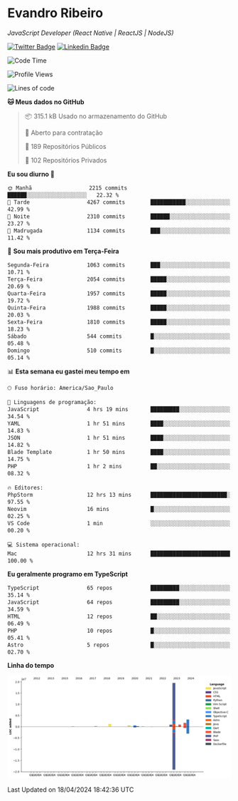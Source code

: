 # Evandro **Ribeiro**

*JavaScript Developer (React Native | ReactJS | NodeJS)*

[![Twitter Badge](https://img.shields.io/badge/-@ribeiroevandro-201B2D?style=flat-square&labelColor=201B2D&logo=twitter&logoColor=white&link=https://twitter.com/ribeiroevandro)](https://twitter.com/ribeiroevandro) 
[![Linkedin Badge](https://img.shields.io/badge/-Evandro%20Ribeiro-201B2D?style=flat-square&logo=Linkedin&logoColor=white&link=https://www.linkedin.com/in/ribeiroevandro)](https://www.linkedin.com/in/ribeiroevandro) 


<!--START_SECTION:waka-->
![Code Time](http://img.shields.io/badge/Code%20Time-3%2C813%20hrs%2036%20mins-blue)

![Profile Views](http://img.shields.io/badge/Visualizac%C3%B5es%20do%20perfil-2-blue)

![Lines of code](https://img.shields.io/badge/Desde%20o%20Hello%20World%20eu%20escrevi-29.5%20million%20linhas%20de%20c%C3%B3digo-blue)

**🐱 Meus dados no GitHub** 

> 📦 315.1 kB Usado no armazenamento do GitHub 
 > 
> 💼 Aberto para contratação
 > 
> 📜 189 Repositórios Públicos 
 > 
> 🔑 102 Repositórios Privados 
 > 
**Eu sou diurno 🐤** 

```text
🌞 Manhã                  2215 commits        ██████░░░░░░░░░░░░░░░░░░░   22.32 % 
🌆 Tarde                  4267 commits        ███████████░░░░░░░░░░░░░░   42.99 % 
🌃 Noite                  2310 commits        ██████░░░░░░░░░░░░░░░░░░░   23.27 % 
🌙 Madrugada              1134 commits        ███░░░░░░░░░░░░░░░░░░░░░░   11.42 % 
```
📅 **Sou mais produtivo em Terça-Feira** 

```text
Segunda-Feira            1063 commits        ███░░░░░░░░░░░░░░░░░░░░░░   10.71 % 
Terça-Feira              2054 commits        █████░░░░░░░░░░░░░░░░░░░░   20.69 % 
Quarta-Feira             1957 commits        █████░░░░░░░░░░░░░░░░░░░░   19.72 % 
Quinta-Feira             1988 commits        █████░░░░░░░░░░░░░░░░░░░░   20.03 % 
Sexta-Feira              1810 commits        █████░░░░░░░░░░░░░░░░░░░░   18.23 % 
Sábado                   544 commits         █░░░░░░░░░░░░░░░░░░░░░░░░   05.48 % 
Domingo                  510 commits         █░░░░░░░░░░░░░░░░░░░░░░░░   05.14 % 
```


📊 **Esta semana eu gastei meu tempo em** 

```text
🕑︎ Fuso horário: America/Sao_Paulo

💬 Linguagens de programação: 
JavaScript               4 hrs 19 mins       █████████░░░░░░░░░░░░░░░░   34.54 % 
YAML                     1 hr 51 mins        ████░░░░░░░░░░░░░░░░░░░░░   14.83 % 
JSON                     1 hr 51 mins        ████░░░░░░░░░░░░░░░░░░░░░   14.82 % 
Blade Template           1 hr 50 mins        ████░░░░░░░░░░░░░░░░░░░░░   14.75 % 
PHP                      1 hr 2 mins         ██░░░░░░░░░░░░░░░░░░░░░░░   08.32 % 

🔥 Editores: 
PhpStorm                 12 hrs 13 mins      ████████████████████████░   97.55 % 
Neovim                   16 mins             █░░░░░░░░░░░░░░░░░░░░░░░░   02.25 % 
VS Code                  1 min               ░░░░░░░░░░░░░░░░░░░░░░░░░   00.20 % 

💻 Sistema operacional: 
Mac                      12 hrs 31 mins      █████████████████████████   100.00 % 
```

**Eu geralmente programo em TypeScript** 

```text
TypeScript               65 repos            █████████░░░░░░░░░░░░░░░░   35.14 % 
JavaScript               64 repos            █████████░░░░░░░░░░░░░░░░   34.59 % 
HTML                     12 repos            ██░░░░░░░░░░░░░░░░░░░░░░░   06.49 % 
PHP                      10 repos            █░░░░░░░░░░░░░░░░░░░░░░░░   05.41 % 
Astro                    5 repos             █░░░░░░░░░░░░░░░░░░░░░░░░   02.70 % 
```



**Linha do tempo**

![Lines of Code chart](https://raw.githubusercontent.com/ribeiroevandro/ribeiroevandro/main/assets/bar_graph.png)


 Last Updated on 18/04/2024 18:42:36 UTC
<!--END_SECTION:waka-->
